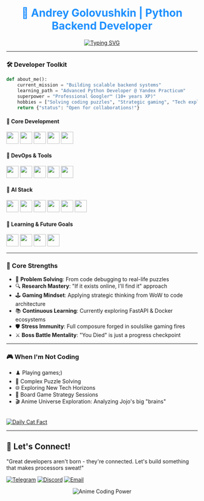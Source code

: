 <div align="center">
  
# <a href="https://github.com/Frenky19" style="color: #1e90ff; text-decoration: none">🐍 Andrey Golovushkin | Python Backend Developer</a>

[![Typing SVG](https://readme-typing-svg.demolab.com?font=Fira+Code&size=22&duration=4000&pause=1000&color=1E90FF&width=470&lines=%0A%F0%9F%91%8B%0A%F0%9F%91%8B%20%20+Welcome+to+my+profile!+%0A%F0%9F%91%8B%0A%F0%9F%91%8B;Studying+backend+Python+development;%E2%9C%A8+Always+learning+new+things+%E2%9C%A8)](https://git.io/typing-svg)
</div>

---

### 🛠️ **Developer Toolkit**
```python
def about_me():
    current_mission = "Building scalable backend systems"
    learning_path = "Advanced Python Developer @ Yandex Practicum"
    superpower = "Professional Googler™ (10+ years XP)"
    hobbies = ["Solving coding puzzles", "Strategic gaming", "Tech exploration"]
    return {"status": "Open for collaborations!"}
```

#### 🔧 Core Development
<p align="left">
  <img src="https://img.shields.io/badge/Python-3776AB?logo=python&logoColor=white&style=for-the-badge&labelFontSize=16" height="32">
  <img src="https://img.shields.io/badge/Django-092E20?logo=django&logoColor=white&style=for-the-badge&labelFontSize=16" height="32">
  <img src="https://img.shields.io/badge/Postman-FF6C37?logo=postman&logoColor=white&style=for-the-badge&labelFontSize=16" height="32">
  <img src="https://img.shields.io/badge/SQL-4479A1?logo=postgresql&logoColor=white&style=for-the-badge&labelFontSize=16" height="32">
  <img src="https://img.shields.io/badge/HTML5-E34F26?logo=html5&logoColor=white&style=for-the-badge&labelFontSize=16" height="32">
</p>

#### 🚀 DevOps & Tools
<p align="left">
  <img src="https://img.shields.io/badge/VS_Code-007ACC?logo=visual-studio-code&logoColor=white&style=for-the-badge&labelFontSize=16" height="32">
  <img src="https://img.shields.io/badge/Git-F05032?logo=git&logoColor=white&style=for-the-badge&labelFontSize=16" height="32">
  <img src="https://img.shields.io/badge/GitHub_Actions-2088FF?logo=github-actions&logoColor=white&style=for-the-badge&labelFontSize=16" height="32">
  <img src="https://img.shields.io/badge/Bash-4EAA25?logo=gnu-bash&logoColor=white&style=for-the-badge&labelFontSize=16" height="32">
  <img src="https://img.shields.io/badge/PyCharm-000000?logo=pycharm&logoColor=white&style=for-the-badge&labelFontSize=16" height="32">
</p>

#### 🤖 AI Stack
<p align="left">
  <img src="https://img.shields.io/badge/OpenAI-412991?logo=openai&logoColor=white&style=for-the-badge&labelFontSize=16" height="32">
  <img src="https://img.shields.io/badge/DeepSeek-0033A0?logo=deepseek&logoColor=white&style=for-the-badge&labelFontSize=16" height="32">
  <img src="https://img.shields.io/badge/Grok-00B2FF?logo=grafana&logoColor=white&style=for-the-badge&labelFontSize=16" height="32">
  <img src="https://img.shields.io/badge/Google_AI_Studio-4285F4?logo=google&logoColor=white&style=for-the-badge&labelFontSize=16" height="32">
  <img src="https://img.shields.io/badge/n8n-00B2FF?logo=n8n&logoColor=white&style=for-the-badge&labelFontSize=16" height="32">
  <img src="https://img.shields.io/badge/Tilda-FF6B00?logo=tilda&logoColor=white&style=for-the-badge&labelFontSize=16" height="32">
</p>

#### 🌱 Learning & Future Goals
<p align="left">
  <img src="https://img.shields.io/badge/FastAPI-009688?logo=fastapi&logoColor=white&style=for-the-badge&labelFontSize=16" height="32">
  <img src="https://img.shields.io/badge/JavaScript-F7DF1E?logo=javascript&logoColor=black&style=for-the-badge&labelFontSize=16" height="32">
  <img src="https://img.shields.io/badge/Flask-000000?logo=flask&logoColor=white&style=for-the-badge&labelFontSize=16" height="32">
  <img src="https://img.shields.io/badge/CSS3-1572B6?logo=css3&logoColor=white&style=for-the-badge&labelFontSize=16" height="32">
</p>

---

### 🎯 Core Strengths
- 🧠 **Problem Solving**: From code debugging to real-life puzzles
- 🔍 **Research Mastery**: "If it exists online, I'll find it" approach  
- 🕹️ **Gaming Mindset**: Applying strategic thinking from WoW to code architecture 
- 📚 **Continuous Learning**: Currently exploring FastAPI & Docker ecosystems  
- 🛡️ **Stress Immunity**: Full composure forged in soulslike gaming fires
- ⚔️ **Boss Battle Mentality**: "You Died" is just a progress checkpoint

---

### 🎮 When I'm Not Coding
- ♟️ Playing games;)
- 🧩 Complex Puzzle Solving
- 🌐 Exploring New Tech Horizons
- 🎲 Board Game Strategy Sessions
- 🎬 Anime Universe Exploration: Analyzing Jojo's big "brains"

<br>

<a href="https://github.com/Frenky19" target="_blank">
  <img src="https://img.shields.io/badge/dynamic/json?url=https://catfact.ninja/fact&query=%24.fact&label=Cat+Fact+%F0%9F%90%88&color=1e90ff&style=for-the-badge&logo=github&logoColor=white&labelFontSize=30&width=500" alt="Daily Cat Fact">
</a>

---

## 💬 Let's Connect!
"Great developers aren't born - they're connected. Let's build something that makes processors sweat!"

[![Telegram](https://img.shields.io/badge/Telegram-@Frenky_19-26A5E4?logo=telegram&logoColor=white&style=flat-square)](https://t.me/Frenky_19)
[![Discord](https://img.shields.io/badge/Discord-nadek0%234870-5865F2?logo=discord&logoColor=white&style=flat-square)](https://discordapp.com/users/nadek0)
[![Email](https://img.shields.io/badge/Email-Write_me-FFA500?logo=gmail&logoColor=white&style=flat-square)](mailto:frenkodetto@yandex.ru)

<div align="center">
  
![Anime Coding Power](https://media4.giphy.com/media/v1.Y2lkPTc5MGI3NjExY2x4bzlsMWU3Y3QwdzlvbnRoaW1uZzk3NTRrcnRwbGUzdmD6cHZnOCZlcD12MV9pbnRlcm5hbF9naWZfYnlfaWQmY3Q9Zw/4N5vB4aErlVtVsywBw/giphy.gif)

</div>
